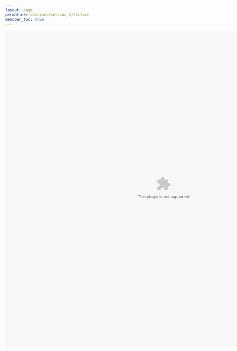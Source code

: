 ```yaml
---
layout: page
permalink: sessions/session_2/lecture
menubar_toc: true
---
```


<script src="{{ site.baseurl }}/assets/js/vanilla-back-to-top.min.js"></script>
<script>addBackToTop()</script>


<object data="assets/DCEG_Statistical_Genetics_Workshop_09132023.pdf" width="1000" height="1000" type='application/pdf'></object>

<object data="assets/Lecture02_AubreyHubbard.ppt" width="1000" height="1000" type='application/ppt'></object>
